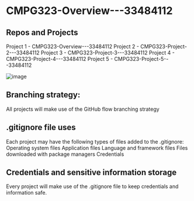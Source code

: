# CMPG323-Overview---33484112

## Repos and Projects
Project 1 - CMPG323-Overview---33484112
Project 2 - CMPG323-Project-2---33484112
Project 3 - CMPG323-Project-3---33484112
Project 4 - CMPG323-Project-4---33484112
Project 5 - CMPG323-Project-5---33484112

![image](https://user-images.githubusercontent.com/90207115/184922086-c755bf1d-4b1f-4aea-9d80-410c215e0d31.png)


## Branching strategy:
All projects will make use of the GitHub flow branching strategy

## .gitignore file uses
Each project may have the following types of files added to the .gitignore:
Operating system files
Application files
Language and framework files
Files downloaded with package managers
Credentials

## Credentials and sensitive information storage
Every project will make use of the .gitignore file to keep credentials and information safe.
